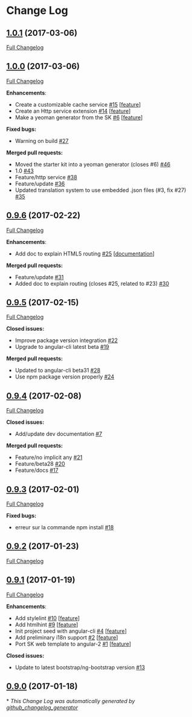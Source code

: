 # Change Log

## [1.0.1](https://github.com/angular-starter-kit/generator-ngx-app/tree/1.0.1) (2017-03-06)
[Full Changelog](https://github.com/angular-starter-kit/generator-ngx-app/compare/1.0.0...1.0.1)

## [1.0.0](https://github.com/angular-starter-kit/generator-ngx-app/tree/1.0.0) (2017-03-06)
[Full Changelog](https://github.com/angular-starter-kit/generator-ngx-app/compare/0.9.6...1.0.0)

**Enhancements**:

- Create a customizable cache service [\#15](https://github.com/angular-starter-kit/generator-ngx-app/issues/15) [[feature](https://github.com/angular-starter-kit/generator-ngx-app/labels/feature)]
- Create an Http service extension [\#14](https://github.com/angular-starter-kit/generator-ngx-app/issues/14) [[feature](https://github.com/angular-starter-kit/generator-ngx-app/labels/feature)]
- Make a yeoman generator from the SK [\#6](https://github.com/angular-starter-kit/generator-ngx-app/issues/6) [[feature](https://github.com/angular-starter-kit/generator-ngx-app/labels/feature)]

**Fixed bugs:**

- Warning on build [\#27](https://github.com/angular-starter-kit/generator-ngx-app/issues/27)

**Merged pull requests:**

- Moved the starter kit into a yeoman generator \(closes \#6\) [\#46](https://github.com/angular-starter-kit/generator-ngx-app/pull/46)
- 1.0 [\#43](https://github.com/angular-starter-kit/generator-ngx-app/pull/43)
- Feature/http service [\#38](https://github.com/angular-starter-kit/generator-ngx-app/pull/38)
- Feature/update [\#36](https://github.com/angular-starter-kit/generator-ngx-app/pull/36)
- Updated translation system to use embedded .json files \(\#3, fix \#27\) [\#35](https://github.com/angular-starter-kit/generator-ngx-app/pull/35)

## [0.9.6](https://github.com/angular-starter-kit/generator-ngx-app/tree/0.9.6) (2017-02-22)
[Full Changelog](https://github.com/angular-starter-kit/generator-ngx-app/compare/0.9.5...0.9.6)

**Enhancements**:

- Add doc to explain HTML5 routing [\#25](https://github.com/angular-starter-kit/generator-ngx-app/issues/25) [[documentation](https://github.com/angular-starter-kit/generator-ngx-app/labels/documentation)]

**Merged pull requests:**

- Feature/update [\#31](https://github.com/angular-starter-kit/generator-ngx-app/pull/31)
- Added doc to explain routing \(closes \#25, related to \#23\) [\#30](https://github.com/angular-starter-kit/generator-ngx-app/pull/30)

## [0.9.5](https://github.com/angular-starter-kit/generator-ngx-app/tree/0.9.5) (2017-02-15)
[Full Changelog](https://github.com/angular-starter-kit/generator-ngx-app/compare/0.9.4...0.9.5)

**Closed issues:**

- Improve package version integration [\#22](https://github.com/angular-starter-kit/generator-ngx-app/issues/22)
- Upgrade to angular-cli latest beta [\#19](https://github.com/angular-starter-kit/generator-ngx-app/issues/19)

**Merged pull requests:**

- Updated to angular-cli beta31 [\#28](https://github.com/angular-starter-kit/generator-ngx-app/pull/28)
- Use npm package version properly [\#24](https://github.com/angular-starter-kit/generator-ngx-app/pull/24)

## [0.9.4](https://github.com/angular-starter-kit/generator-ngx-app/tree/0.9.4) (2017-02-08)
[Full Changelog](https://github.com/angular-starter-kit/generator-ngx-app/compare/0.9.3...0.9.4)

**Closed issues:**

- Add/update dev documentation [\#7](https://github.com/angular-starter-kit/generator-ngx-app/issues/7)

**Merged pull requests:**

- Feature/no implicit any [\#21](https://github.com/angular-starter-kit/generator-ngx-app/pull/21)
- Feature/beta28 [\#20](https://github.com/angular-starter-kit/generator-ngx-app/pull/20)
- Feature/docs [\#17](https://github.com/angular-starter-kit/generator-ngx-app/pull/17)

## [0.9.3](https://github.com/angular-starter-kit/generator-ngx-app/tree/0.9.3) (2017-02-01)
[Full Changelog](https://github.com/angular-starter-kit/generator-ngx-app/compare/0.9.2...0.9.3)

**Fixed bugs:**

- erreur sur la commande npm install [\#18](https://github.com/angular-starter-kit/generator-ngx-app/issues/18)

## [0.9.2](https://github.com/angular-starter-kit/generator-ngx-app/tree/0.9.2) (2017-01-23)
[Full Changelog](https://github.com/angular-starter-kit/generator-ngx-app/compare/0.9.1...0.9.2)

## [0.9.1](https://github.com/angular-starter-kit/generator-ngx-app/tree/0.9.1) (2017-01-19)
[Full Changelog](https://github.com/angular-starter-kit/generator-ngx-app/compare/0.9.0...0.9.1)

**Enhancements**:

- Add stylelint [\#10](https://github.com/angular-starter-kit/generator-ngx-app/issues/10) [[feature](https://github.com/angular-starter-kit/generator-ngx-app/labels/feature)]
- Add htmlhint [\#9](https://github.com/angular-starter-kit/generator-ngx-app/issues/9) [[feature](https://github.com/angular-starter-kit/generator-ngx-app/labels/feature)]
- Init project seed with angular-cli [\#4](https://github.com/angular-starter-kit/generator-ngx-app/issues/4) [[feature](https://github.com/angular-starter-kit/generator-ngx-app/labels/feature)]
- Add preliminary i18n support [\#2](https://github.com/angular-starter-kit/generator-ngx-app/issues/2) [[feature](https://github.com/angular-starter-kit/generator-ngx-app/labels/feature)]
- Port SK web template to angular-2 [\#1](https://github.com/angular-starter-kit/generator-ngx-app/issues/1) [[feature](https://github.com/angular-starter-kit/generator-ngx-app/labels/feature)]

**Closed issues:**

- Update to latest bootstrap/ng-bootstrap version [\#13](https://github.com/angular-starter-kit/generator-ngx-app/issues/13)

## [0.9.0](https://github.com/angular-starter-kit/generator-ngx-app/tree/0.9.0) (2017-01-18)


\* *This Change Log was automatically generated by [github_changelog_generator](https://github.com/skywinder/Github-Changelog-Generator)*